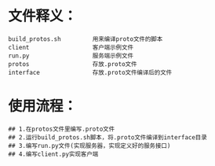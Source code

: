 # 文件释义：
    build_protos.sh         用来编译proto文件的脚本
    client                  客户端示例文件
    run.py                  服务端示例文件
    protos                  存放.proto文件
    interface               存放.proto文件编译后的文件

# 使用流程：
    ## 1.在protos文件里编写.proto文件
    ## 2.运行build_protos.sh脚本，将.proto文件编译到interface目录
    ## 3.编写run.py文件(实现服务器，实现定义好的服务接口)
    ## 4.编写client.py实现客户端
    

